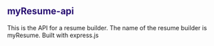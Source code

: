 ## <span style="color:#2a1173">myResume-api</span>
This is the API for a resume builder. The name of the resume builder is myResume. Built with express.js
